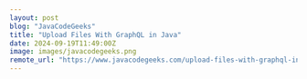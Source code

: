 ```yaml
---
layout: post
blog: "JavaCodeGeeks"
title: "Upload Files With GraphQL in Java"
date: 2024-09-19T11:49:00Z
image: images/javacodegeeks.png
remote_url: "https://www.javacodegeeks.com/upload-files-with-graphql-in-java.html"
---
```


